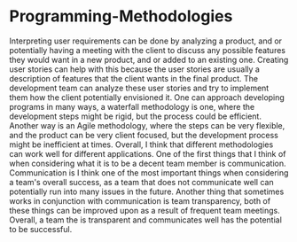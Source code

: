 # Programming-Methodologies

  Interpreting user requirements can be done by analyzing a product, and or potentially having a meeting with the client to discuss any possible features they would want in a new product, and or added to an existing one. Creating user stories can help with this because the user stories are usually a description of features that the client wants in the final product. The development team can analyze these user stories and try to implement them how the client potentially envisioned it.
	One can approach developing programs in many ways, a waterfall methodology is one, where the development steps might be rigid, but the process could be efficient. Another way is an Agile methodology, where the steps can be very flexible, and the product can be very client focused, but the development process might be inefficient at times. Overall, I think that different methodologies can work well for different applications.
	One of the first things that I think of when considering what it is to be a decent team member is communication. Communication is I think one of the most important things when considering a team's overall success, as a team that does not communicate well can potentially run into many issues in the future. Another thing that sometimes works in conjunction with communication is team transparency, both of these things can be improved upon as a result of frequent team meetings. Overall, a team the is transparent and communicates well has the potential to be successful.
	
	
